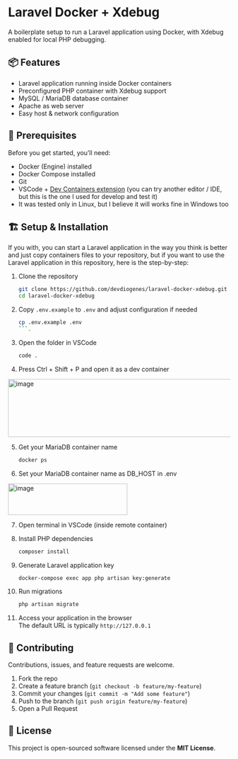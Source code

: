 
# Laravel Docker + Xdebug

A boilerplate setup to run a Laravel application using Docker, with Xdebug enabled for local PHP debugging.

## 📦 Features

- Laravel application running inside Docker containers  
- Preconfigured PHP container with Xdebug support  
- MySQL / MariaDB database container  
- Apache as web server  
- Easy host & network configuration

## 🧰 Prerequisites

Before you get started, you’ll need:

- Docker (Engine) installed  
- Docker Compose installed  
- Git  
- VSCode + [Dev Containers extension](https://marketplace.visualstudio.com/items?itemName=ms-vscode-remote.remote-containers) (you can try another editor / IDE, but this is the one I used for develop and test it)
- It was tested only in Linux, but I believe it will works fine in Windows too

## 🏗️ Setup & Installation
If you with, you can start a Laravel application in the way you think is better and just copy containers files to your repository, but if you want to use the Laravel application in this repository, here is the step-by-step:

1. Clone the repository  
   ```bash
   git clone https://github.com/devdiogenes/laravel-docker-xdebug.git
   cd laravel-docker-xdebug
   ```

2. Copy `.env.example` to `.env` and adjust configuration if needed  
   ```bash
   cp .env.example .env
   ```.

3. Open the folder in VSCode
    ```bash
    code .
    ```

4. Press Ctrl + Shift + P and open it as a dev container
<img width="668" height="131" alt="image" src="https://github.com/user-attachments/assets/44f215d4-bd36-46c6-b295-dd48c7cdcea5" />

5. Get your MariaDB container name
    ```bash
    docker ps
    ```

6. Set your MariaDB container name as DB_HOST in .env
<img width="270" height="71" alt="image" src="https://github.com/user-attachments/assets/c490f98a-5d74-4e7b-9f47-aca0d378235e" />

7. Open terminal in VSCode (inside remote container)

7. Install PHP dependencies
   ```bash
   composer install
   ```

8. Generate Laravel application key  
   ```bash
   docker-compose exec app php artisan key:generate
   ```

9. Run migrations  
   ```bash
   php artisan migrate
   ```

10. Access your application in the browser  
   The default URL is typically `http://127.0.0.1`

## 🤝 Contributing

Contributions, issues, and feature requests are welcome.

1. Fork the repo  
2. Create a feature branch (`git checkout -b feature/my-feature`)  
3. Commit your changes (`git commit -m "Add some feature"`)  
4. Push to the branch (`git push origin feature/my-feature`)  
5. Open a Pull Request  

## 📜 License

This project is open-sourced software licensed under the **MIT License**.  

